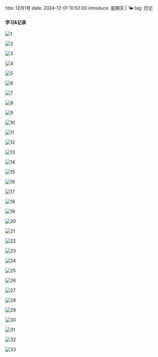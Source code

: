 title: 12月1号
date: 2024-12-01 10:52:00
introduce: 星期天 | 🌤️
tag: 日记

#### 学习&记录
![1](/static/img/2024/12/01/1.jpg)

![2](/static/img/2024/12/01/2.jpg)

![3](/static/img/2024/12/01/3.jpg)

![4](/static/img/2024/12/01/4.jpg)

![5](/static/img/2024/12/01/5.jpg)

![6](/static/img/2024/12/01/6.jpg)

![7](/static/img/2024/12/01/7.jpg)

![8](/static/img/2024/12/01/8.jpg)

![9](/static/img/2024/12/01/9.jpg)

![10](/static/img/2024/12/01/10.jpg)

![11](/static/img/2024/12/01/11.jpg)

![12](/static/img/2024/12/01/12.jpg)

![13](/static/img/2024/12/01/13.jpg)

![14](/static/img/2024/12/01/14.jpg)

![15](/static/img/2024/12/01/15.jpg)

![16](/static/img/2024/12/01/16.jpg)

![17](/static/img/2024/12/01/17.jpg)

![18](/static/img/2024/12/01/18.jpg)

![19](/static/img/2024/12/01/19.jpg)

![20](/static/img/2024/12/01/20.jpg)

![21](/static/img/2024/12/01/21.jpg)

![22](/static/img/2024/12/01/22.jpg)

![23](/static/img/2024/12/01/23.jpg)

![24](/static/img/2024/12/01/24.jpg)

![25](/static/img/2024/12/01/25.jpg)

![26](/static/img/2024/12/01/26.jpg)

![27](/static/img/2024/12/01/27.jpg)

![28](/static/img/2024/12/01/28.jpg)

![29](/static/img/2024/12/01/29.jpg)

![30](/static/img/2024/12/01/30.jpg)

![31](/static/img/2024/12/01/31.jpg)

![32](/static/img/2024/12/01/32.jpg)

![33](/static/img/2024/12/01/33.jpg)

